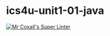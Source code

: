 # ics4u-unit1-01-java

[![Mr Coxall's Super Linter](https://github.com/Huzaifa-Khalid-2/ics4u-unit1-01-java/workflows/Mr%20Coxall's%20Super%20Linter/badge.svg)](https://github.com/Huzaifa-Khalid-2/ics4u-unit1-01-java/actions/)
